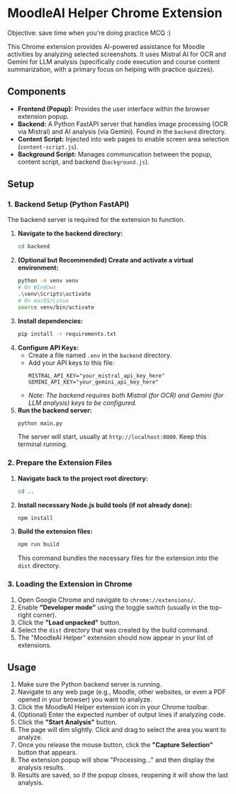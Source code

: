 # MoodleAI Helper Chrome Extension

Objective: save time when you're doing practice MCQ :)

This Chrome extension provides AI-powered assistance for Moodle activities by analyzing selected screenshots. It uses Mistral AI for OCR and Gemini for LLM analysis (specifically code execution and course content summarization, with a primary focus on helping with practice quizzes).

## Components

*   **Frontend (Popup):** Provides the user interface within the browser extension popup.
*   **Backend:** A Python FastAPI server that handles image processing (OCR via Mistral) and AI analysis (via Gemini). Found in the `backend` directory.
*   **Content Script:** Injected into web pages to enable screen area selection (`content-script.js`).
*   **Background Script:** Manages communication between the popup, content script, and backend (`background.js`).

## Setup

### 1. Backend Setup (Python FastAPI)

The backend server is required for the extension to function.

1.  **Navigate to the backend directory:**
    ```bash
    cd backend
    ```
2.  **(Optional but Recommended) Create and activate a virtual environment:**
    ```bash
    python -m venv venv
    # On Windows
    .\venv\Scripts\activate
    # On macOS/Linux
    source venv/bin/activate
    ```
3.  **Install dependencies:**
    ```bash
    pip install -r requirements.txt
    ```
4.  **Configure API Keys:**
    *   Create a file named `.env` in the `backend` directory.
    *   Add your API keys to this file:
        ```dotenv
        MISTRAL_API_KEY="your_mistral_api_key_here"
        GEMINI_API_KEY="your_gemini_api_key_here"
        ```
    *   *Note: The backend requires both Mistral (for OCR) and Gemini (for LLM analysis) keys to be configured.*
5.  **Run the backend server:**
    ```bash
    python main.py
    ```
    The server will start, usually at `http://localhost:8000`. Keep this terminal running.

### 2. Prepare the Extension Files

1.  **Navigate back to the project root directory:**
    ```bash
    cd ..
    ```
2.  **Install necessary Node.js build tools (if not already done):**
    ```bash
    npm install
    ```
3.  **Build the extension files:**
    ```bash
    npm run build
    ```
    This command bundles the necessary files for the extension into the `dist` directory.

### 3. Loading the Extension in Chrome

1.  Open Google Chrome and navigate to `chrome://extensions/`.
2.  Enable **"Developer mode"** using the toggle switch (usually in the top-right corner).
3.  Click the **"Load unpacked"** button.
4.  Select the `dist` directory that was created by the build command.
5.  The "MoodleAI Helper" extension should now appear in your list of extensions.

## Usage

1.  Make sure the Python backend server is running.
2.  Navigate to any web page (e.g., Moodle, other websites, or even a PDF opened in your browser) you want to analyze.
3.  Click the MoodleAI Helper extension icon in your Chrome toolbar.
4.  (Optional) Enter the expected number of output lines if analyzing code.
5.  Click the **"Start Analysis"** button.
6.  The page will dim slightly. Click and drag to select the area you want to analyze.
7.  Once you release the mouse button, click the **"Capture Selection"** button that appears.
8.  The extension popup will show "Processing..." and then display the analysis results.
9.  Results are saved, so if the popup closes, reopening it will show the last analysis.
